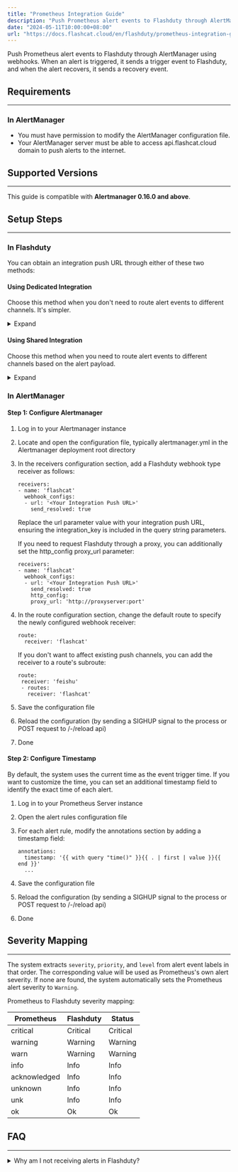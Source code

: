 ```yaml
---
title: "Prometheus Integration Guide"
description: "Push Prometheus alert events to Flashduty through AlertManager using webhooks. When an alert is triggered, it sends a trigger event to Flashduty, and when the alert recovers, it sends a recovery event."
date: "2024-05-11T10:00:00+08:00"
url: "https://docs.flashcat.cloud/en/flashduty/prometheus-integration-guide"
---
```


Push Prometheus alert events to Flashduty through AlertManager using webhooks. When an alert is triggered, it sends a trigger event to Flashduty, and when the alert recovers, it sends a recovery event.

## Requirements
---

### In AlertManager

- You must have permission to modify the AlertManager configuration file.
- Your AlertManager server must be able to access api.flashcat.cloud domain to push alerts to the internet.

## Supported Versions
---

This guide is compatible with **Alertmanager 0.16.0 and above**.

## Setup Steps
---

### In Flashduty

You can obtain an integration push URL through either of these two methods:

#### Using Dedicated Integration

Choose this method when you don't need to route alert events to different channels. It's simpler.

<details>
  <summary>Expand</summary>
  
  1. Go to the Flashduty console, select **channel**, and enter a channel's details page
  2. Select the **Integrations** tab, click **Add Integration**, and enter the integration page
  3. Select **Prometheus** integration, click **Save** to generate a card
  4. Click the generated card to view the **push URL**, copy it for later use, and you're done
    
</details>

#### Using Shared Integration

Choose this method when you need to route alert events to different channels based on the alert payload.

<details>
  <summary>Expand</summary>
  
  1. Go to the Flashduty console, select **Integration Center=>Alert Events** to enter the integration selection page
  2. Select **Prometheus** integration:
        - **Integration Name**: Define a name for this integration
  3. Click **Save** and copy the newly generated **push URL** for later use
  4. Click **Create Route** to configure routing rules. You can match different alerts to different channels based on conditions, or set a default channel as a fallback and adjust as needed later
  5. Done
    
</details>

### In AlertManager

#### Step 1: Configure Alertmanager

<div class="md-block">

1. Log in to your Alertmanager instance
2. Locate and open the configuration file, typically alertmanager.yml in the Alertmanager deployment root directory
3. In the receivers configuration section, add a Flashduty webhook type receiver as follows:

   ```
   receivers:
   - name: 'flashcat'
     webhook_configs:
     - url: '<Your Integration Push URL>'
       send_resolved: true

   ```

   Replace the url parameter value with your integration push URL, ensuring the integration_key is included in the query string parameters.

   If you need to request Flashduty through a proxy, you can additionally set the http_config proxy_url parameter:
   
      ```
      receivers:
      - name: 'flashcat'
        webhook_configs:
        - url: '<Your Integration Push URL>'
          send_resolved: true
          http_config:
          proxy_url: 'http://proxyserver:port'

      ```

4. In the route configuration section, change the default route to specify the newly configured webhook receiver:

   ```route config
   route:
     receiver: 'flashcat'
   ```

   If you don't want to affect existing push channels, you can add the receiver to a route's subroute:
    
    ```route config
   route:
     receiver: 'feishu'
     - routes:
       receiver: 'flashcat'
    ```

5. Save the configuration file
6. Reload the configuration (by sending a SIGHUP signal to the process or POST request to /-/reload api)
7. Done

</div>

#### Step 2: Configure Timestamp

By default, the system uses the current time as the event trigger time. If you want to customize the time, you can set an additional timestamp field to identify the exact time of each alert.

<div class="md-block">

1. Log in to your Prometheus Server instance
2. Open the alert rules configuration file
3. For each alert rule, modify the annotations section by adding a timestamp field:

   ```
   annotations:
     timestamp: '{{ with query "time()" }}{{ . | first | value }}{{ end }}'
     ...
   ```

4. Save the configuration file
5. Reload the configuration (by sending a SIGHUP signal to the process or POST request to /-/reload api)
6. Done

</div>

## Severity Mapping
---

The system extracts `severity`, `priority`, and `level` from alert event labels in that order. The corresponding value will be used as Prometheus's own alert severity. If none are found, the system automatically sets the Prometheus alert severity to `Warning`.

Prometheus to Flashduty severity mapping:

| Prometheus   |  Flashduty  | Status |
| ------------ | -------- | ---- |
| critical     | Critical | Critical |
| warning      | Warning  | Warning |
| warn         | Warning  | Warning |
| info         | Info     | Info |
| acknowledged | Info     | Info |
| unknown      | Info     | Info |
| unk          | Info     | Info |
| ok           | Ok       | Ok |

## FAQ
---

<details>
  <summary>Why am I not receiving alerts in Flashduty?</summary>

  #### In Flashduty
  
  1. Check if the integration shows **Latest Event Time**. If not, Flashduty hasn't received any pushes - prioritize checking the AlertManager section.
  2. If you're using a **Shared Integration**, first confirm if you've configured **Routing Rules**. Without routing rules, the system will reject new pushes as there's no channel to receive your alerts. In this case, simply configure routing rules to your desired channel.

  #### In AlertManager

  1. First, confirm if AlertManager has generated new alerts. If not, wait for new alerts to trigger and verify again.
  2. Open the AlertManager configuration file. If you've set up subroutes, ensure your routing is correct (e.g., if previous routes set continue, AlertManager will skip matching subsequent subroutes. We recommend setting only one default route to Flashduty). Also verify that the callback URL matches the integration push URL exactly. If they don't match, modify the **Alert Rules** and verify again.
  3. If they match, confirm that your AlertManager instance can access api.flashcat.cloud domain. If not, you need to enable internet access or specifically allow access to Flashduty's domain.
  4. If network access is fine, continue troubleshooting AlertManager by checking for relevant error logs.

  If you still can't identify the root cause after following these steps, please contact us directly.
    
</details>



